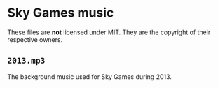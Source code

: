 # Sky Games music

These files are **not** licensed under MIT. They are the copyright of their respective owners.

## `2013.mp3`

The background music used for Sky Games during 2013.

